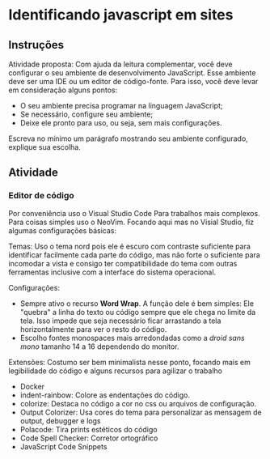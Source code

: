# Identificando javascript em sites

## Instruções
Atividade proposta: Com ajuda da leitura complementar, você deve configurar o seu ambiente de desenvolvimento JavaScript. Esse ambiente deve ser uma IDE ou um editor de código-fonte. Para isso, você deve levar em consideração alguns pontos:

- O seu ambiente precisa programar na linguagem JavaScript;
- Se necessário, configure seu ambiente;
- Deixe ele pronto para uso, ou seja, sem mais configurações.

Escreva no mínimo um parágrafo mostrando seu ambiente configurado, explique sua escolha.

## Atividade

### Editor de código

Por conveniência uso o Visual Studio Code Para trabalhos mais complexos. Para coisas simples uso o NeoVim.
Focando aqui mas no Visial Studio, fiz algumas configurações básicas:

Temas:
Uso o tema nord pois ele é escuro com contraste suficiente para identificar facilmente cada parte do código, mas não forte o suficiente para incomodar a vista e consigo ter compatibilidade do tema com outras ferramentas inclusive com a interface do sistema operacional.

Configurações:
- Sempre ativo o recurso **Word Wrap**. A função dele é bem simples: Ele "quebra" a linha do texto ou código sempre que ele chega no limite da tela. Isso impede que seja necessário ficar arrastando a tela horizontalmente para ver o resto do código.
- Escolho fontes monospaces mais arredondadas como a *droid sans mono* tamanho 14 a 16 dependendo do monitor.

Extensões:
Costumo ser bem minimalista nesse ponto, focando mais em legibilidade do código e alguns recursos para agilizar o trabalho
- Docker
- indent-rainbow: Colore as endentações do código.
- colorize: Destaca no código a cor no css ou arquivos de configuração.
- Output Colorizer: Usa cores do tema para personalizar as mensagem de output, debugger e logs
- Polacode: Tira prints estéticos do código
- Code Spell Checker: Corretor ortográfico
- JavaScript Code Snippets
